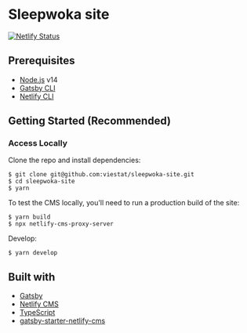 # Sleepwoka site

[![Netlify Status](https://api.netlify.com/api/v1/badges/6bb14cfc-94a3-455a-a9a1-7982c9ade948/deploy-status)](https://app.netlify.com/sites/sleepwoka/deploys)

## Prerequisites

- [Node.js](https://nodejs.org/en) v14
- [Gatsby CLI](https://www.gatsbyjs.org/docs/)
- [Netlify CLI](https://github.com/netlify/cli)

## Getting Started (Recommended)


### Access Locally
Clone the repo and install dependencies:

```
$ git clone git@github.com:viestat/sleepwoka-site.git
$ cd sleepwoka-site
$ yarn
```

To test the CMS locally, you'll need to run a production build of the site:
```
$ yarn build
$ npx netlify-cms-proxy-server
```

Develop:
```
$ yarn develop
```

## Built with

- [Gatsby](https://www.gatsbyjs.org/)
- [Netlify CMS](https://www.netlifycms.org)
- [TypeScript](https://www.typescriptlang.org/)
- [gatsby-starter-netlify-cms](https://www.gatsbyjs.com/starters/netlify-templates/gatsby-starter-netlify-cms)

